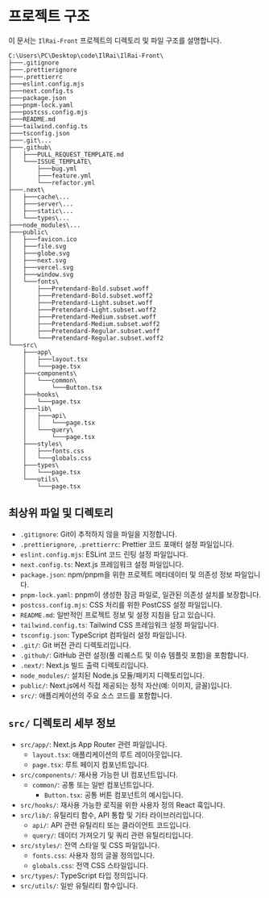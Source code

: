 # 프로젝트 구조

이 문서는 `IlRai-Front` 프로젝트의 디렉토리 및 파일 구조를 설명합니다.

```
C:\Users\PC\Desktop\code\IlRai\IlRai-Front\
├───.gitignore
├───.prettierignore
├───.prettierrc
├───eslint.config.mjs
├───next.config.ts
├───package.json
├───pnpm-lock.yaml
├───postcss.config.mjs
├───README.md
├───tailwind.config.ts
├───tsconfig.json
├───.git\...
├───.github\
│   ├───PULL_REQUEST_TEMPLATE.md
│   └───ISSUE_TEMPLATE\
│       ├───bug.yml
│       ├───feature.yml
│       └───refactor.yml
├───.next\
│   ├───cache\...
│   ├───server\...
│   ├───static\...
│   └───types\...
├───node_modules\...
├───public\
│   ├───favicon.ico
│   ├───file.svg
│   ├───globe.svg
│   ├───next.svg
│   ├───vercel.svg
│   ├───window.svg
│   └───fonts\
│       ├───Pretendard-Bold.subset.woff
│       ├───Pretendard-Bold.subset.woff2
│       ├───Pretendard-Light.subset.woff
│       ├───Pretendard-Light.subset.woff2
│       ├───Pretendard-Medium.subset.woff
│       ├───Pretendard-Medium.subset.woff2
│       ├───Pretendard-Regular.subset.woff
│       └───Pretendard-Regular.subset.woff2
└───src\
    ├───app\
    │   ├───layout.tsx
    │   └───page.tsx
    ├───components\
    │   └───common\
    │       └───Button.tsx
    ├───hooks\
    │   └───page.tsx
    ├───lib\
    │   ├───api\
    │   │   └───page.tsx
    │   └───query\
    │       └───page.tsx
    ├───styles\
    │   ├───fonts.css
    │   └───globals.css
    ├───types\
    │   └───page.tsx
    └───utils\
        └───page.tsx
```

## 최상위 파일 및 디렉토리

-   `.gitignore`: Git이 추적하지 않을 파일을 지정합니다.
-   `.prettierignore`, `.prettierrc`: Prettier 코드 포매터 설정 파일입니다.
-   `eslint.config.mjs`: ESLint 코드 린팅 설정 파일입니다.
-   `next.config.ts`: Next.js 프레임워크 설정 파일입니다.
-   `package.json`: npm/pnpm을 위한 프로젝트 메타데이터 및 의존성 정보 파일입니다.
-   `pnpm-lock.yaml`: pnpm이 생성한 잠금 파일로, 일관된 의존성 설치를 보장합니다.
-   `postcss.config.mjs`: CSS 처리를 위한 PostCSS 설정 파일입니다.
-   `README.md`: 일반적인 프로젝트 정보 및 설정 지침을 담고 있습니다.
-   `tailwind.config.ts`: Tailwind CSS 프레임워크 설정 파일입니다.
-   `tsconfig.json`: TypeScript 컴파일러 설정 파일입니다.
-   `.git/`: Git 버전 관리 디렉토리입니다.
-   `.github/`: GitHub 관련 설정(풀 리퀘스트 및 이슈 템플릿 포함)을 포함합니다.
-   `.next/`: Next.js 빌드 출력 디렉토리입니다.
-   `node_modules/`: 설치된 Node.js 모듈/패키지 디렉토리입니다.
-   `public/`: Next.js에서 직접 제공되는 정적 자산(예: 이미지, 글꼴)입니다.
-   `src/`: 애플리케이션의 주요 소스 코드를 포함합니다.

## `src/` 디렉토리 세부 정보

-   `src/app/`: Next.js App Router 관련 파일입니다.
    -   `layout.tsx`: 애플리케이션의 루트 레이아웃입니다.
    -   `page.tsx`: 루트 페이지 컴포넌트입니다.
-   `src/components/`: 재사용 가능한 UI 컴포넌트입니다.
    -   `common/`: 공통 또는 일반 컴포넌트입니다.
        -   `Button.tsx`: 공통 버튼 컴포넌트의 예시입니다.
-   `src/hooks/`: 재사용 가능한 로직을 위한 사용자 정의 React 훅입니다.
-   `src/lib/`: 유틸리티 함수, API 통합 및 기타 라이브러리입니다.
    -   `api/`: API 관련 유틸리티 또는 클라이언트 코드입니다.
    -   `query/`: 데이터 가져오기 및 쿼리 관련 유틸리티입니다.
-   `src/styles/`: 전역 스타일 및 CSS 파일입니다.
    -   `fonts.css`: 사용자 정의 글꼴 정의입니다.
    -   `globals.css`: 전역 CSS 스타일입니다.
-   `src/types/`: TypeScript 타입 정의입니다.
-   `src/utils/`: 일반 유틸리티 함수입니다.